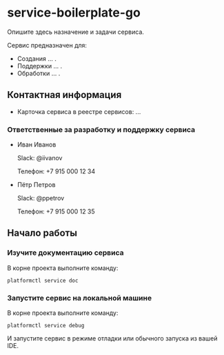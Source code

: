 # service-boilerplate-go

Опишите здесь назначение и задачи сервиса.

Сервис предназначен для:

- Создания ... .
- Поддержки ... .
- Обработки ... .

## Контактная информация

- Карточка сервиса в реестре сервисов: ...

### Ответственные за разработку и поддержку сервиса

- Иван Иванов

  Slack: @iivanov

  Телефон: +7 915 000 12 34

- Пётр Петров

  Slack: @ppetrov

  Телефон: +7 915 000 12 35

## Начало работы

### Изучите документацию сервиса

В корне проекта выполните команду:

```shell
platformctl service doc
```

### Запустите сервис на локальной машине

В корне проекта выполните команду:

```shell
platformctl service debug
```

И запустите сервис в режиме отладки или обычного запуска из вашей IDE.
